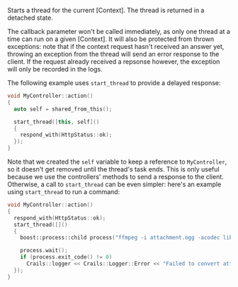 Starts a thread for the current [Context]. The thread is returned in a detached state.

The callback parameter won't be called immediately, as only one thread at a time can run on a given [Context]. It will also be protected from thrown exceptions: note that if the context request hasn't received an answer yet, throwing an exception from the thread will send an error response to the client. If the request already received a repsonse however, the exception will only be recorded in the logs.

The following example uses `start_thread` to provide a delayed response:

```c++
void MyController::action()
{
  auto self = shared_from_this();

  start_thread([this, self]()
  {
    respond_with(HttpStatus::ok);
  });
}
```

Note that we created the `self` variable to keep a reference to `MyController`, so it doesn't get removed until the thread's task ends. This is only useful because we use the controllers' methods to send a response to the client. Otherwise, a call to `start_thread` can be even simpler: here's an example using `start_thread` to run a command:

```c++
void MyController::action()
{
  respond_with(HttpStatus::ok);
  start_thread([]()
  {
    boost::process::child process("ffmpeg -i attachment.ogg -acodec libmp3lame attachment.mp3");

    process.wait();
    if (process.exit_code() != 0)
      Crails::logger << Crails::Logger::Error << "Failed to convert attachment.ogg" << Crails::Logger::endl;
  });
}
```
